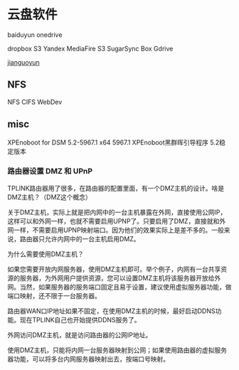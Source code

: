 # 云盘软件


baiduyun
onedrive

dropbox
S3
Yandex
MediaFire
S3
SugarSync
Box
Gdrive

[](https://www.qiniu.com/)

[jianguoyun](http://www.jianguoyun.com/)

## NFS

NFS
CIFS
WebDev


## misc

XPEnoboot for DSM 5.2-5967.1 x64 5967.1
XPEnoboot黑群晖引导程序 5.2稳定版本


### 路由器设置 DMZ 和 UPnP 

TPLINK路由器用了很多，在路由器的配置里面，有一个DMZ主机的设计。啥是DMZ主机？（DMZ这个概念）

关于DMZ主机，实际上就是把内网中的一台主机暴露在外网，直接使用公网IP，这样可以和外网一样，也就不需要启用UPNP了。只要启用了DMZ，直接就和外网一样，不需要启用UPNP映射端口。因为他们的效果实际上是差不多的。一般来说，路由器只允许内网中的一台主机启用DMZ。

为什么需要使用DMZ主机？

如果您需要开放内网服务器，使用DMZ主机即可。举个例子，内网有一台共享资源的服务器，为外网用户提供资源，您可以设置DMZ主机将该服务器开放给外网。当然，如果服务器的服务端口固定且易于设置，建议使用虚拟服务器功能，做端口映射，还不限于一台服务器。

路由器WAN口IP地址如果不固定，在使用DMZ主机的时候，最好启动DDNS功能。现在TPLINK自己也开始提供DDNS服务了。

外网访问DMZ主机，就是访问路由器的公网IP地址。

使用DMZ主机，只能将内网一台服务器映射到公网；如果使用路由器的虚拟服务器功能，可以将多台内网服务器映射出去，按端口号映射。